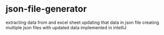 # json-file-generator
extracting data from and excel sheet
updating that data in json file 
creating multiple json files with updated data
implemented in intelliJ
